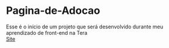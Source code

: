 # Pagina-de-Adocao
Esse é o início de um projeto que será desenvolvido durante meu aprendizado de front-end na Tera<br>
<a href="https://kellycns.github.io/Pagina-de-Adocao/">Site</a>
